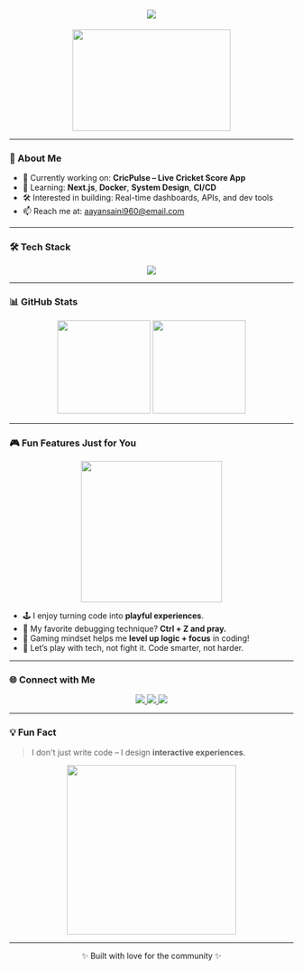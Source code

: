 <h1 align="center">
  <img src="https://readme-typing-svg.herokuapp.com?font=Fira+Code&size=28&duration=2000&pause=1000&color=00FFD5&center=true&vCenter=true&multiline=true&width=600&height=80&lines=Hi+%F0%9F%91%8B%2C+I'm+Aayan+Saini;Full+Stack+Developer+from+India;Passionate+About+Code+%26+UI+Design"/>
</h1>

<p align="center">
  <img src="https://media.giphy.com/media/qgQUggAC3Pfv687qPC/giphy.gif" width="280" height="180" />
</p>

---

### 🚀 About Me

- 🔭 Currently working on: **CricPulse – Live Cricket Score App**
- 🌱 Learning: **Next.js**, **Docker**, **System Design**, **CI/CD**
- 🛠️ Interested in building: Real-time dashboards, APIs, and dev tools
- 📫 Reach me at: [aayansaini960@email.com](mailto:aayansaini960@gmail.com)

---

### 🛠️ Tech Stack

<p align="center">
  <img src="https://skillicons.dev/icons?i=js,ts,react,nodejs,express,mongodb,nextjs,html,css,tailwind,docker,git,github,vscode"/>
</p>

---

### 📊 GitHub Stats

<p align="center">
  <img src="https://github-readme-stats.vercel.app/api?username=AayanSaini&show_icons=true&theme=dracula&count_private=true&hide_border=true" height="165"/>
  <img src="https://github-readme-stats.vercel.app/api/top-langs/?username=AayanSaini&layout=compact&theme=dracula&hide_border=true" height="165"/>
</p>

---

### 🎮 Fun Features Just for You

<p align="center">
  <img src="https://media.giphy.com/media/l0ExdMHUDKteztyfe/giphy.gif" width="250" />
</p>

- 🕹️ I enjoy turning code into **playful experiences**.
- 🧠 My favorite debugging technique? **Ctrl + Z and pray.**
- 🎯 Gaming mindset helps me **level up logic + focus** in coding!
- 🚀 Let’s play with tech, not fight it. Code smarter, not harder.

---

### 🌐 Connect with Me

<p align="center">
  <a href="https://www.linkedin.com/in/aayan-saini/">
    <img src="https://img.shields.io/badge/LinkedIn-blue?style=flat&logo=linkedin"/>
  </a>
  <a href="mailto:aayansaini960@egmail.com">
    <img src="https://img.shields.io/badge/Gmail-D14836?style=flat&logo=gmail&logoColor=white" />
  </a>
  <a href="https://github.com/AayanSaini">
    <img src="https://img.shields.io/badge/GitHub-181717?style=flat&logo=github&logoColor=white" />
  </a>
</p>

---

### 💡 Fun Fact

> I don't just write code – I design **interactive experiences**.

<p align="center">
  <img src="https://media.giphy.com/media/L8K62iTDkzGX6/giphy.gif" width="300" />
</p>

---

<p align="center">✨ Built with love for the community ✨</p>
